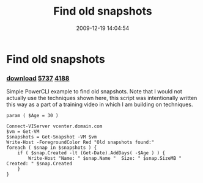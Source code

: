 ﻿---
pid:            1548
parent:         0
children:       5737,4188
poster:         halr9000
title:          Find old snapshots
date:           2009-12-19 14:04:54
description:    Simple PowerCLI example to find old snapshots. Note that I would not actually use the techniques shown here, this script was intentionally written this way as a part of a training video in which I am building on techniques.
format:         posh
---

# Find old snapshots

### [download](1548.ps1)  [5737](5737.md) [4188](4188.md)

Simple PowerCLI example to find old snapshots. Note that I would not actually use the techniques shown here, this script was intentionally written this way as a part of a training video in which I am building on techniques.

```posh
param ( $Age = 30 )

Connect-VIServer vcenter.domain.com
$vm = Get-VM
$snapshots = Get-Snapshot -VM $vm
Write-Host -ForegroundColor Red "Old snapshots found:"
foreach ( $snap in $snapshots ) {
	if ( $snap.Created -lt (Get-Date).AddDays( -$Age ) ) {
		Write-Host "Name: " $snap.Name "  Size: " $snap.SizeMB "  Created: " $snap.Created
	}
}

```
